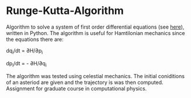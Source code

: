 # Runge-Kutta-Algorithm

Algorithm to solve a system of first order differential equations (see [here](https://en.wikipedia.org/wiki/Runge%E2%80%93Kutta_methods#The_Runge%E2%80%93Kutta_method)), written in Python. The algorithm is useful for Hamtilonian mechanics since the equations there are:

dq<sub>i</sub>/dt =  ∂H/∂p<sub>i</sub> 

dp<sub>i</sub>/dt = - ∂H/∂q<sub>i</sub> 

The algorithm was tested using celestial mechanics. The initial coniditions of an asteriod are given and the trajectory is was then computed. Assignment for graduate course in computational physics.

